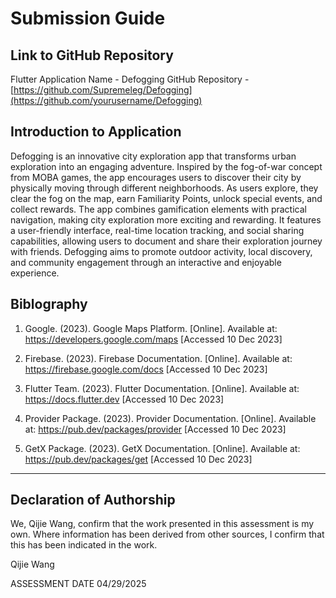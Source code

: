 # Submission Guide

## Link to GitHub Repository

Flutter Application Name - Defogging
GitHub Repository - [https://github.com/Supremeleg/Defogging](https://github.com/yourusername/Defogging)

## Introduction to Application

Defogging is an innovative city exploration app that transforms urban exploration into an engaging adventure. Inspired by the fog-of-war concept from MOBA games, the app encourages users to discover their city by physically moving through different neighborhoods. As users explore, they clear the fog on the map, earn Familiarity Points, unlock special events, and collect rewards. The app combines gamification elements with practical navigation, making city exploration more exciting and rewarding. It features a user-friendly interface, real-time location tracking, and social sharing capabilities, allowing users to document and share their exploration journey with friends. Defogging aims to promote outdoor activity, local discovery, and community engagement through an interactive and enjoyable experience.

## Biblography

1. Google. (2023). Google Maps Platform. [Online]. Available at: https://developers.google.com/maps [Accessed 10 Dec 2023]

2. Firebase. (2023). Firebase Documentation. [Online]. Available at: https://firebase.google.com/docs [Accessed 10 Dec 2023]

3. Flutter Team. (2023). Flutter Documentation. [Online]. Available at: https://docs.flutter.dev [Accessed 10 Dec 2023]

4. Provider Package. (2023). Provider Documentation. [Online]. Available at: https://pub.dev/packages/provider [Accessed 10 Dec 2023]

5. GetX Package. (2023). GetX Documentation. [Online]. Available at: https://pub.dev/packages/get [Accessed 10 Dec 2023]

----

## Declaration of Authorship

We, Qijie Wang, confirm that the work presented in this assessment is my own. Where information has been derived from other sources, I confirm that this has been indicated in the work.


Qijie Wang

ASSESSMENT DATE 04/29/2025
